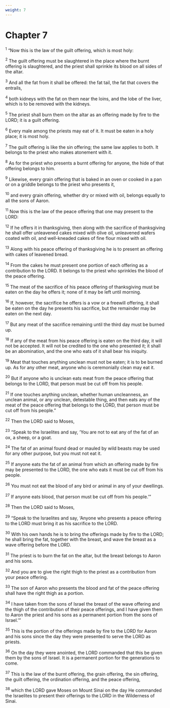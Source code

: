 ```yaml
---
weight: 7
---
```


# Chapter 7

<sup>1</sup> “Now this is the law of the guilt offering, which is most holy: 

<sup>2</sup> The guilt offering must be slaughtered in the place where the burnt offering is slaughtered, and the priest shall sprinkle its blood on all sides of the altar. 

<sup>3</sup> And all the fat from it shall be offered: the fat tail, the fat that covers the entrails, 

<sup>4</sup> both kidneys with the fat on them near the loins, and the lobe of the liver, which is to be removed with the kidneys. 

<sup>5</sup> The priest shall burn them on the altar as an offering made by fire to the LORD; it is a guilt offering. 

<sup>6</sup> Every male among the priests may eat of it. It must be eaten in a holy place; it is most holy. 

<sup>7</sup> The guilt offering is like the sin offering; the same law applies to both. It belongs to the priest who makes atonement with it. 

<sup>8</sup> As for the priest who presents a burnt offering for anyone, the hide of that offering belongs to him. 

<sup>9</sup> Likewise, every grain offering that is baked in an oven or cooked in a pan or on a griddle belongs to the priest who presents it, 

<sup>10</sup> and every grain offering, whether dry or mixed with oil, belongs equally to all the sons of Aaron. 

<sup>11</sup> Now this is the law of the peace offering that one may present to the LORD: 

<sup>12</sup> If he offers it in thanksgiving, then along with the sacrifice of thanksgiving he shall offer unleavened cakes mixed with olive oil, unleavened wafers coated with oil, and well-kneaded cakes of fine flour mixed with oil. 

<sup>13</sup> Along with his peace offering of thanksgiving he is to present an offering with cakes of leavened bread. 

<sup>14</sup> From the cakes he must present one portion of each offering as a contribution to the LORD. It belongs to the priest who sprinkles the blood of the peace offering. 

<sup>15</sup> The meat of the sacrifice of his peace offering of thanksgiving must be eaten on the day he offers it; none of it may be left until morning. 

<sup>16</sup> If, however, the sacrifice he offers is a vow or a freewill offering, it shall be eaten on the day he presents his sacrifice, but the remainder may be eaten on the next day. 

<sup>17</sup> But any meat of the sacrifice remaining until the third day must be burned up. 

<sup>18</sup> If any of the meat from his peace offering is eaten on the third day, it will not be accepted. It will not be credited to the one who presented it; it shall be an abomination, and the one who eats of it shall bear his iniquity. 

<sup>19</sup> Meat that touches anything unclean must not be eaten; it is to be burned up. As for any other meat, anyone who is ceremonially clean may eat it. 

<sup>20</sup> But if anyone who is unclean eats meat from the peace offering that belongs to the LORD, that person must be cut off from his people. 

<sup>21</sup> If one touches anything unclean, whether human uncleanness, an unclean animal, or any unclean, detestable thing, and then eats any of the meat of the peace offering that belongs to the LORD, that person must be cut off from his people.” 

<sup>22</sup> Then the LORD said to Moses, 

<sup>23</sup> “Speak to the Israelites and say, ‘You are not to eat any of the fat of an ox, a sheep, or a goat. 

<sup>24</sup> The fat of an animal found dead or mauled by wild beasts may be used for any other purpose, but you must not eat it. 

<sup>25</sup> If anyone eats the fat of an animal from which an offering made by fire may be presented to the LORD, the one who eats it must be cut off from his people. 

<sup>26</sup> You must not eat the blood of any bird or animal in any of your dwellings. 

<sup>27</sup> If anyone eats blood, that person must be cut off from his people.’” 

<sup>28</sup> Then the LORD said to Moses, 

<sup>29</sup> “Speak to the Israelites and say, ‘Anyone who presents a peace offering to the LORD must bring it as his sacrifice to the LORD. 

<sup>30</sup> With his own hands he is to bring the offerings made by fire to the LORD; he shall bring the fat, together with the breast, and wave the breast as a wave offering before the LORD. 

<sup>31</sup> The priest is to burn the fat on the altar, but the breast belongs to Aaron and his sons. 

<sup>32</sup> And you are to give the right thigh to the priest as a contribution from your peace offering. 

<sup>33</sup> The son of Aaron who presents the blood and fat of the peace offering shall have the right thigh as a portion. 

<sup>34</sup> I have taken from the sons of Israel the breast of the wave offering and the thigh of the contribution of their peace offerings, and I have given them to Aaron the priest and his sons as a permanent portion from the sons of Israel.’” 

<sup>35</sup> This is the portion of the offerings made by fire to the LORD for Aaron and his sons since the day they were presented to serve the LORD as priests. 

<sup>36</sup> On the day they were anointed, the LORD commanded that this be given them by the sons of Israel. It is a permanent portion for the generations to come. 

<sup>37</sup> This is the law of the burnt offering, the grain offering, the sin offering, the guilt offering, the ordination offering, and the peace offering, 

<sup>38</sup> which the LORD gave Moses on Mount Sinai on the day He commanded the Israelites to present their offerings to the LORD in the Wilderness of Sinai. 


